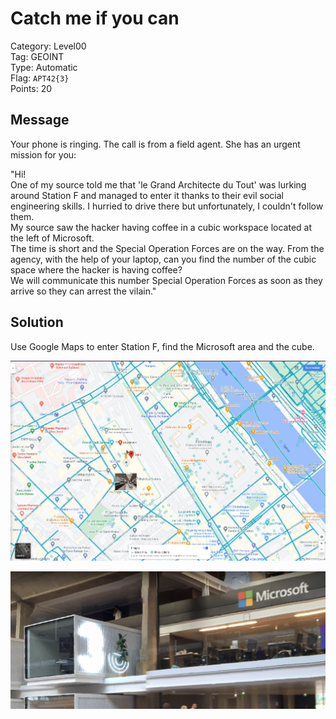 # Catch me if you can

Category: Level00  
Tag: GEOINT  
Type: Automatic  
Flag: `APT42{3}`  
Points: 20

## Message

Your phone is ringing. The call is from a field agent. She has an urgent mission for you:

"Hi!  
One of my source told me that 'le Grand Architecte du Tout' was lurking around Station F and managed to enter it thanks to their evil social engineering skills. I hurried to drive there but unfortunately, I couldn't follow them.  
My source saw the hacker having coffee in a cubic workspace located at the left of Microsoft.   
The time is short and the Special Operation Forces are on the way. From the agency, with the help of your laptop, can you find the number of the cubic space where the hacker is having coffee?  
We will communicate this number Special Operation Forces as soon as they arrive so they can arrest the vilain."

## Solution
Use Google Maps to enter Station F, find the Microsoft area and the cube.

<p align="center">
  <img src="gmap_00.png" alt="Gmap street" width="700" />
</p>

<p align="center">
  <img src="gmap_01.png" alt="Inside Station F" width="700" />
</p>
